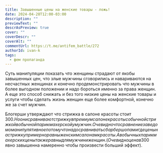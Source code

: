 ```yaml
---
title: Завышенные цены на женские товары - ложь!
date: 2024-04-28T12:00-03:00
description: ""
previewText: ""
descrAsPreview: true
cover: ""
coverDescr: ""
coverAlt: ""
commentUrl: https://t.me/antifem_battle/272
authorId: ivan-k
tags:
  - фем пропаганда
---
```

Суть манипуляции показать что женщины страдают от якобы завышенных цен, что злые мужчины сговорились и навариваются на несчастных женщинах и конечно продемонстрировать что мужчины в более выгодном положении и надо бороться именно за права женщин. А еще это способ снижать и без того низкие цены на женские товары и услуги чтобы сделать жизнь женщин еще более комфортной, конечно же за счет мужчин.

Блогерши утверждают что стрижка в салоне красоты стоит $300. Но они сравнивают стрижку в премиум салоне красоты с обычной стрижкой в обычной парикмахерской у мужчин. Очевидно что сравнение заведомо манипулятивное потому что надо сравнивать с барбершопами где цены на стрижку примерно равны женским салонам красоты. А в обычных парикмахерских цены так же равны для мужчин и женщин. (Очевидно цена в 300$ явно завышенна намеренно чтобы произвести больший эффект).
